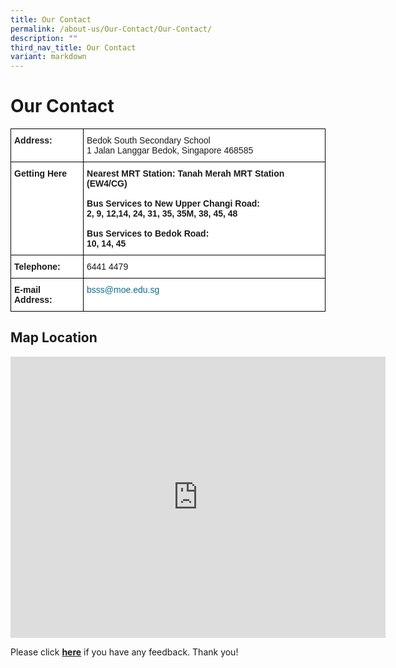 ```yaml
---
title: Our Contact
permalink: /about-us/Our-Contact/Our-Contact/
description: ""
third_nav_title: Our Contact
variant: markdown
---
```

Our Contact
===========

<style type="text/css">
.tg  {border-collapse:collapse;border-spacing:0;}
.tg td{border-color:black;border-style:solid;border-width:1px;font-family:Arial, sans-serif;font-size:14px;
  overflow:hidden;padding:10px 5px;word-break:normal;}
.tg th{border-color:black;border-style:solid;border-width:1px;font-family:Arial, sans-serif;font-size:14px;
  font-weight:normal;overflow:hidden;padding:10px 5px;word-break:normal;}
.tg .tg-dgl5{background-color:#FFF;font-weight:bold;text-align:left;vertical-align:top}
.tg .tg-ktyi{background-color:#FFF;text-align:left;vertical-align:top}
.tg .tg-zr06{background-color:#FFF;text-align:left;vertical-align:middle}
.tg .tg-zhqn{background-color:#FFF;color:#076C8E;text-align:left;vertical-align:top}
</style>
<table class="tg">
<thead>
  <tr>
    <th class="tg-dgl5">Address:</th>
    <th class="tg-ktyi"><span style="background-color:transparent">Bedok South Secondary School </span><br><span style="background-color:transparent">1 Jalan Langgar Bedok, Singapore 468585</span></th>
  </tr>
</thead>
<tbody>
  <tr>
    <td class="tg-dgl5">Getting Here</td>
    <td class="tg-ktyi"><span style="font-weight:bold">Nearest MRT Station: Tanah Merah MRT Station (EW4/CG)<br><br><span style="font-weight:bold">Bus Services to New Upper Changi Road: </span><br>2, 9, 12,14, 24, 31, 35, 35M, 38, 45, 48 <br><br><span style="font-weight:bold">Bus Services to Bedok Road: </span><br><span style="background-color:transparent">10, 14, 45 </span></span></td>
  </tr>
  <tr>
    <td class="tg-dgl5">Telephone:</td>
    <td class="tg-zr06">6441 4479 <br></td>
  </tr>
  <tr>
    <td class="tg-dgl5">E-mail Address:</td>
    <td class="tg-zhqn"><span style="text-decoration:none;color:#076C8E">bsss@moe.edu.sg </span></td>
  </tr>
</tbody>
</table>

Map Location
------------

 <iframe loading="lazy" allowfullscreen="" style="border:0;" height="450" width="600" src="https://www.google.com/maps/embed?pb=!1m18!1m12!1m3!1d3988.750546866685!2d103.94927791470793!3d1.3255933620222706!2m3!1f0!2f0!3f0!3m2!1i1024!2i768!4f13.1!3m3!1m2!1s0x31da22d2c8e88d01%3A0xa2d1fd79557c04f5!2sBedok%20South%20Secondary%20School!5e0!3m2!1sen!2ssg!4v1662736800020!5m2!1sen!2ssg"></iframe>
  
Please click&nbsp;**[here](mailto:bsss@moe.edu.sg)**&nbsp;if you have any feedback. Thank you!